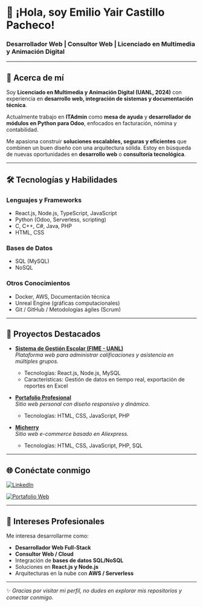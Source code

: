 # 👋 ¡Hola, soy Emilio Yair Castillo Pacheco!  
### Desarrollador Web | Consultor Web | Licenciado en Multimedia y Animación Digital  

---

## 📌 Acerca de mí  

Soy **Licenciado en Multimedia y Animación Digital (UANL, 2024)** con experiencia en **desarrollo web, integración de sistemas y documentación técnica**.  

Actualmente trabajo en **ITAdmin** como **mesa de ayuda** y **desarrollador de módulos en Python para Odoo**, enfocados en facturación, nómina y contabilidad.  

Me apasiona construir **soluciones escalables, seguras y eficientes** que combinen un buen diseño con una arquitectura sólida. Estoy en búsqueda de nuevas oportunidades en **desarrollo web** o **consultoría tecnológica**.  

---

## 🛠️ Tecnologías y Habilidades  

### **Lenguajes y Frameworks**  
- React.js, Node.js, TypeScript, JavaScript  
- Python (Odoo, Serverless, scripting)  
- C, C++, C#, Java, PHP  
- HTML, CSS  

### **Bases de Datos**  
- SQL (MySQL)  
- NoSQL  

### **Otros Conocimientos**  
- Docker, AWS, Documentación técnica  
- Unreal Engine (gráficas computacionales)  
- Git / GitHub / Metodologías ágiles (Scrum)  

---

## 🌟 Proyectos Destacados  

- [**Sistema de Gestión Escolar (FIME - UANL)**](https://github.com/FujimaruR/EncuestasFime_YairCastillo)  
  _Plataforma web para administrar calificaciones y asistencia en múltiples grupos._  
  - Tecnologías: React.js, Node.js, MySQL  
  - Características: Gestión de datos en tiempo real, exportación de reportes en Excel  

- [**Portafolio Profesional**](https://github.com/FujimaruR/About_Me)  
  _Sitio web personal con diseño responsivo y dinámico._  
  - Tecnologías: HTML, CSS, JavaScript, PHP  

- [**Micherry**](https://github.com/FujimaruR/PWCI)  
  _Sitio web e-commerce basado en Aliexpress._  
  - Tecnologías: HTML, CSS, JavaScript, PHP, SQL  

---

## 🌐 Conéctate conmigo  

[![LinkedIn](https://img.shields.io/badge/-LinkedIn-0077B5?style=flat&logo=linkedin&logoColor=white)](www.linkedin.com/in/emilio-yair-castillo-pacheco-ba146227a)  

[![Portafolio Web](https://img.shields.io/badge/-LinkedIn-0077B5?style=flat&logo=linkedin&logoColor=white)](https://about-me-u9m4.vercel.app/)  

---

## 🎯 Intereses Profesionales  

Me interesa desarrollarme como:  
- **Desarrollador Web Full-Stack**  
- **Consultor Web / Cloud**  
- Integración de **bases de datos SQL/NoSQL**  
- Soluciones en **React.js y Node.js**  
- Arquitecturas en la nube con **AWS / Serverless**  

---

✨ *Gracias por visitar mi perfil, no dudes en explorar mis repositorios y conectar conmigo.*  
